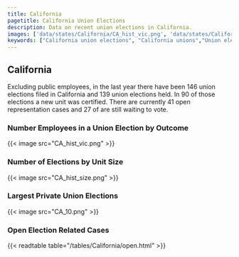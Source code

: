 ```yaml
---
title: California
pagetitle: California Union Elections
description: Data on recent union elections in California.
images: ['data/states/California/CA_hist_vic.png', 'data/states/California/CA_hist_size.png', 'data/states/California/CA_10.png']
keywords: ["California union elections", "California unions","Union elections"]
---
```

##  California

Excluding public employees, in the last year there have been 146 union elections filed in California and 139 union elections held. In 90 of those elections a new unit was certified. There are currently 41 open representation cases and 27 of are still waiting to vote.

### Number Employees in a Union Election by Outcome
{{< image src="CA_hist_vic.png" >}}

### Number of Elections by Unit Size
{{< image src="CA_hist_size.png" >}}

### Largest Private Union Elections
{{< image src="CA_10.png" >}}

### Open Election Related Cases
{{< readtable table="/tables/California/open.html" >}}

